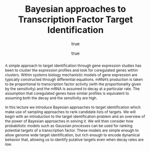 ---
abstract: "A simple approach to target identification through gene expression studies
  has been to cluster the expression profiles and look for coregulated genes within
  clusters. Within systems biology mechanistic models of gene expression are typically
  constructed through differential equations. mRNA\u2019s production is taken to be
  proportional to transcription factor activity (with the proportionality given by
  the sensitivity) and the mRNA is assumed to decay at a particular rate. The assumption
  that coregulated genes have similar profiles is equivalent to assuming both the
  decay and the sensitivity are high.\\\n\\\nIn this lecture we introduce Bayesian
  approaches to target identification which make use of sampling approaches to rank
  candidate lists of targets. We will begin with an introduction to the target identification
  problem and an overview of the power of Bayesian approaches in solving it. We will
  then consider how probabilistic models such as Gaussian processes can be used for
  ranking potential targets of a transcription factor. These models are simple enough
  to allow genome wide target identification, but rich enough to encode dynamical
  behavior that, allowing us to identify putative targets even when decay rates are
  low."
author:
- family: Lawrence
  given: Neil D.
  gscholar: r3SJcvoAAAAJ
  institute: University of Sheffield
  twitter: lawrennd
  url: http://inverseprobability.com
- family: Honkela
  given: Antti
  gscholar: XsyLs6AAAAAJ
  institute: University of Helsinki
  twitter: ahonkela
  url: https://www.hiit.fi/u/ahonkela/
categories:
- Lawrence-eurogene10
day: '10'
errata: []
extras: []
key: Lawrence-eurogene10
layout: talk
linkpdf: ftp://ftp.dcs.shef.ac.uk/home/neil/gp_bologna10.pdf
month: 10
published: 2010-10-10
section: pre
title: Bayesian approaches to Transcription Factor Target Identification
venue: 'Course in Practical Systems Biology: Visualisation and Reverse engineering
  gene regulatory networks, EuroMediterranean University Centre of Ronzano, Bologna,
  Italy'
year: '2010'
---